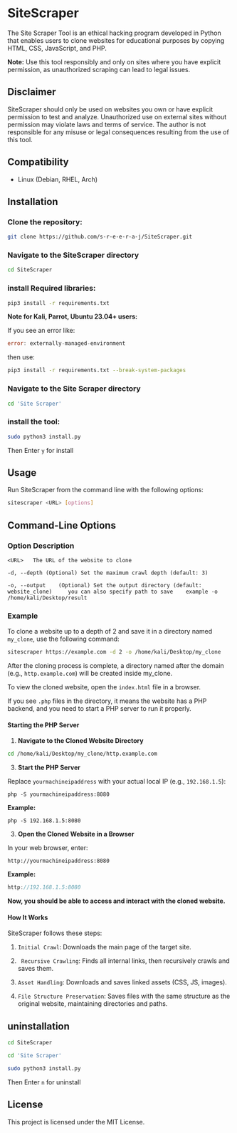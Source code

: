 # SiteScraper

The Site Scraper Tool is an ethical hacking program developed in Python that enables users to clone websites for educational purposes by copying HTML, CSS, JavaScript, and PHP.


**Note:** Use this tool responsibly and only on sites where you have explicit permission, as unauthorized scraping can lead to legal issues.

## Disclaimer 

SiteScraper should only be used on websites you own or have explicit permission to test and analyze. Unauthorized use on external sites without permission may violate laws and terms of service. The author is not responsible for any misuse or legal consequences resulting from the use of this tool.

## Compatibility
- Linux (Debian, RHEL, Arch)
## Installation

### Clone the repository:

```bash
git clone https://github.com/s-r-e-e-r-a-j/SiteScraper.git
```


### Navigate to the SiteScraper directory

```bash
cd SiteScraper
```

### install Required libraries:

```bash
pip3 install -r requirements.txt
```
**Note for Kali, Parrot, Ubuntu 23.04+ users:**

If you see an error like:
```go
error: externally-managed-environment
```
then use:
```bash
pip3 install -r requirements.txt --break-system-packages
```

### Navigate to the Site Scraper directory
``` bash
cd 'Site Scraper'
 ```
### install the tool:
```bash
sudo python3 install.py
```
Then Enter `y` for install


## Usage


 Run SiteScraper from the command line with the following options:

``` bash
sitescraper <URL> [options]
```


## Command-Line Options

### Option	Description


 ```<URL>	The URL of the website to clone```


 ```-d, --depth (Optional) Set the maximum crawl depth (default: 3)```


 ```-o, --output	(Optional) Set the output directory (default: website_clone)     you can also specify path to save    example -o /home/kali/Desktop/result    ```




### Example

 To clone a website up to a depth of 2 and save it in a directory named `my_clone`, use the following command:

```bash
sitescraper https://example.com -d 2 -o /home/kali/Desktop/my_clone
```
After the cloning process is complete, a directory named after the domain (e.g., `http.example.com`) will be created inside my_clone.

To view the cloned website, open the `index.html` file in a browser.

If you see `.php` files in the directory, it means the website has a PHP backend, and you need to start a PHP server to run it properly.

#### Starting the PHP Server
1. **Navigate to the Cloned Website Directory**
   
```bash
cd /home/kali/Desktop/my_clone/http.example.com
```
3. **Start the PHP Server**

   
Replace `yourmachineipaddress` with your actual local IP (e.g., `192.168.1.5`):

```nginx
php -S yourmachineipaddress:8080
```

**Example:**

```nginx
php -S 192.168.1.5:8080
```
3. **Open the Cloned Website in a Browser**

   
In your web browser, enter:

```arduino
http://yourmachineipaddress:8080
```
**Example:**

```cpp
http://192.168.1.5:8080
```

**Now, you should be able to access and interact with the cloned website.**


#### How It Works
SiteScraper follows these steps:

1. `Initial Crawl`: Downloads the main page of the target site.

 
 2. ` Recursive Crawling`: Finds all internal links, then recursively crawls and saves them.

  
 3. `Asset Handling`: Downloads and saves linked assets (CSS, JS, images).


 4. `File Structure Preservation`: Saves files with the same structure as the original website, maintaining directories and paths.

## uninstallation

```bash
cd SiteScraper
```
```bash
cd 'Site Scraper'
```
```bash
sudo python3 install.py
```
Then Enter `n` for uninstall


## License


 This project is licensed under the MIT License.



